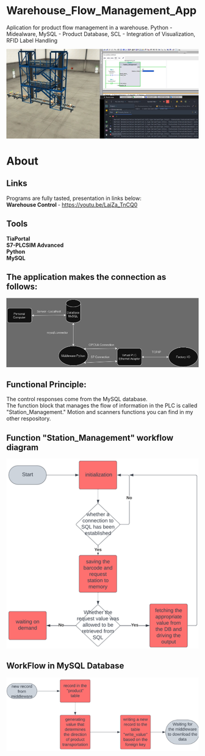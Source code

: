 # Warehouse_Flow_Management_App
Aplication for product flow management in a warehouse. Python - Midealware, MySQL -  Product Database, SCL - Integration of Visualization, RFID Label Handling  

![Flow_App Baner](images/baner.png)

# About

## Links
Programs are fully tasted, presentation in links below: <br>
<strong> Warehouse Control </strong> - https://youtu.be/LajZa_TnCQ0 <br>


## Tools

<strong> TiaPortal </strong> <br>
<strong> S7-PLCSIM Advanced </strong> <br>
<strong> Python </strong> <br>
<strong> MySQL </strong>

## The application makes the connection as follows: 
![Wiring_Diagram](images/wiring_diagram.png)

## Functional Principle: 

The control responses come from the MySQL database.<br>
The function block that manages the flow of information in the PLC is called "Station_Management."
Motion and scanners functions you can find in my other respository.

## Function "Station_Management" workflow diagram

![Flow_Diagram_Station_Management](images/Flow_Diagram_Station_Management.png)

## WorkFlow in MySQL Database

![MySQL_DataBase_WorkFlow](images/MySQL_DataBase_WorkFlow.png)





